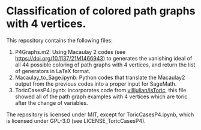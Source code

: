 # Classification of colored path graphs with 4 vertices.

This repository contains the following files:

1. P4Graphs.m2: Using Macaulay 2 codes (see https://doi.org/10.1137/21M1466943) to generates the vanishing ideal of all 44 possible coloring of path graphs with 4 vertices, and return the list of generators in LaTeX format.
2. Macaulay_to_Sage.ipynb: Python codes that translate the Macaulay2 output from the previous codes into a proper input for SageMath.
3. ToricCasesP4.ipynb: incorporates code from [villjulian/isToric](https://github.com/villjulian/isToric), this file showed all of the path graph examples with 4 vertices which are toric after the change of variables.


The repository is licensed under MIT, except for ToricCasesP4.ipynb, which is licensed under GPL-3.0 (see LICENSE_ToricCasesP4).
